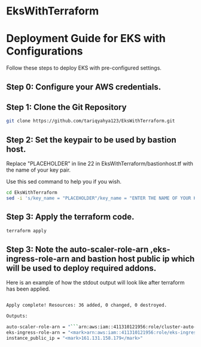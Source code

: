 # EksWithTerraform


# Deployment Guide for EKS with Configurations

Follow these steps to deploy EKS with pre-configured settings.

## Step 0: Configure your AWS credentials.




## Step 1: Clone the Git Repository

```bash
git clone https://github.com/tariqyahya123/EksWithTerraform.git
```

## Step 2: Set the keypair to be used by bastion host.

Replace "PLACEHOLDER" in line 22 in EksWithTerraform/bastionhost.tf with the name of your key pair.

Use this sed command to help you if you wish.

```bash
cd EksWithTerraform
sed -i 's/key_name = "PLACEHOLDER"/key_name = "ENTER THE NAME OF YOUR KEY PAIR HERE"/g' bastionhost.tf
```


## Step 3: Apply the terraform code.
```bash
terraform apply
```


## Step 3: Note the auto-scaler-role-arn ,eks-ingress-role-arn and bastion host public ip which will be used to deploy required addons.

Here is an example of how the stdout output will look like after terraform has been applied.
```bash

Apply complete! Resources: 36 added, 0 changed, 0 destroyed.

Outputs:

auto-scaler-role-arn = "```arn:aws:iam::411310121956:role/cluster-auto-scaler-role```"
eks-ingress-role-arn = "<mark>arn:aws:iam::411310121956:role/eks-ingress-role</mark>"
instance_public_ip = "<mark>161.131.158.179</mark>"
```



